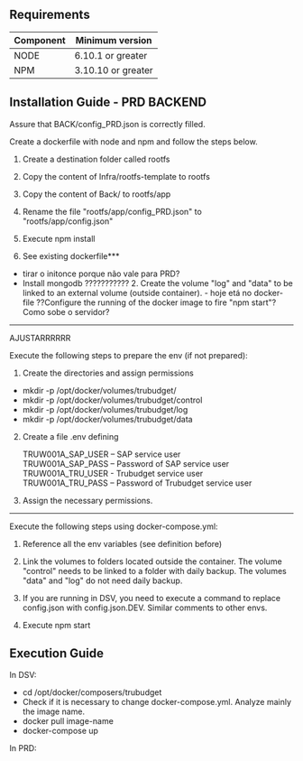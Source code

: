 ## Requirements

| Component        |    Minimum version     |
| ---------------- | ---------------------  |
| NODE             |      6.10.1 or greater |
| NPM              |     3.10.10 or greater |


## Installation Guide - PRD BACKEND

Assure that BACK/config_PRD.json is correctly filled. 

Create a dockerfile with node and npm and follow the steps below.

1. Create a destination folder called rootfs

2. Copy the content of Infra/rootfs-template to rootfs

3. Copy the content of Back/ to rootfs/app

4. Rename the file "rootfs/app/config_PRD.json" to "rootfs/app/config.json"

5. Execute npm install

6. See existing dockerfile***
- tirar o initonce porque não vale para PRD?
- Install mongodb
??????????? 2. Create the volume "log" and "data" to be linked to an external volume (outside container). - hoje etá no docker-file
??Configure the running of the docker image to fire "npm start"? Como sobe o servidor?

---

AJUSTARRRRRR


Execute the following steps to prepare the env (if not prepared):

1. Create the directories and assign permissions 
* mkdir -p /opt/docker/volumes/trubudget/
* mkdir -p /opt/docker/volumes/trubudget/control 
* mkdir -p /opt/docker/volumes/trubudget/log 
* mkdir -p /opt/docker/volumes/trubudget/data 


2. Create a file .env defining 

    TRUW001A_SAP_USER – SAP service user <br>
    TRUW001A_SAP_PASS – Password of SAP service user <br>
    TRUW001A_TRU_USER - Trubudget service user <br>
    TRUW001A_TRU_PASS – Password of Trubudget service user

3. Assign the necessary permissions.

------

Execute the following steps using docker-compose.yml:

1. Reference all the env variables (see definition before)

2. Link the volumes to folders located outside the container. 
The volume "control" needs to be linked to a folder with daily backup. The volumes "data" and "log" do not need daily backup.

3. If you are running in DSV, you need to execute a command to replace config.json with config.json.DEV. Similar comments to other envs. 

4. Execute npm start



## Execution Guide

In DSV:
* cd /opt/docker/composers/trubudget
* Check if it is necessary to change docker-compose.yml. Analyze mainly the image name.
* docker pull image-name
* docker-compose up

In PRD:

